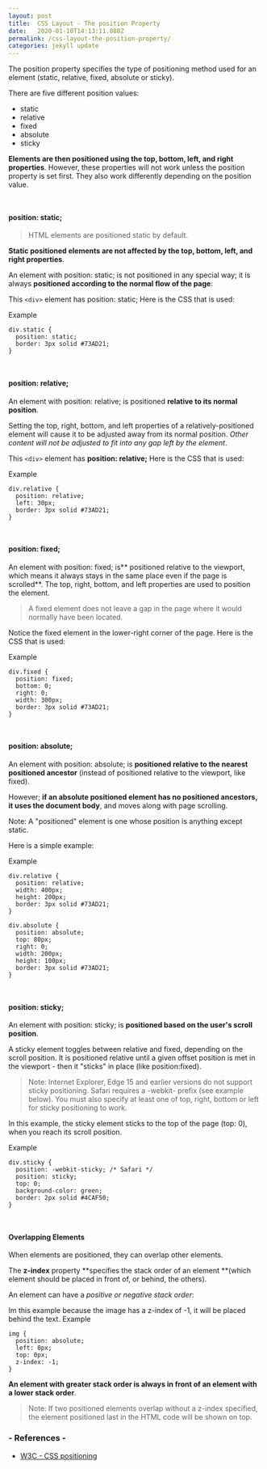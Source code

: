 ```yaml
---
layout: post
title:  CSS Layout - The position Property
date:   2020-01-10T14:13:11.088Z
permalink: /css-layout-the-position-property/
categories: jekyll update
---
```

The position property specifies the type of positioning method used for an element (static, relative, fixed, absolute or sticky).

There are five different position values:

- static
- relative
- fixed
- absolute
- sticky

**Elements are then positioned using the top, bottom, left, and right properties**. However, these properties will not work unless the position property is set first. They also work differently depending on the position value.

```  ```
#### position: static;
> HTML elements are positioned static by default.

**Static positioned elements are not affected by the top, bottom, left, and right properties**.

An element with position: static; is not positioned in any special way; it is always **positioned according to the normal flow of the page**:

This ``<div>``  element has position: static;
Here is the CSS that is used:

Example
``` 
div.static {
  position: static;
  border: 3px solid #73AD21;
}
``` 



```  ```
#### position: relative;
An element with position: relative; is positioned **relative to its normal position**.

Setting the top, right, bottom, and left properties of a relatively-positioned element will cause it to be adjusted away from its normal position. *Other content will not be adjusted to fit into any gap left by the element*.

This ``<div>``  element has **position: relative;**
Here is the CSS that is used:

Example
``` 
div.relative {
  position: relative;
  left: 30px;
  border: 3px solid #73AD21;
}
``` 

```  ```
#### position: fixed;
An element with position: fixed; is** positioned relative to the viewport, which means it always stays in the same place even if the page is scrolled**. The top, right, bottom, and left properties are used to position the element.

> A fixed element does not leave a gap in the page where it would normally have been located.

Notice the fixed element in the lower-right corner of the page. Here is the CSS that is used:

Example
```  
div.fixed {
  position: fixed;
  bottom: 0;
  right: 0;
  width: 300px;
  border: 3px solid #73AD21;
}
```
 
```  ```
#### position: absolute;
An element with position: absolute; is **positioned relative to the nearest positioned ancestor** (instead of positioned relative to the viewport, like fixed).

However; **if an absolute positioned element has no positioned ancestors, it uses the document body**, and moves along with page scrolling.

Note: A "positioned" element is one whose position is anything except static.

Here is a simple example:

Example
``` 
div.relative {
  position: relative;
  width: 400px;
  height: 200px;
  border: 3px solid #73AD21;
}

div.absolute {
  position: absolute;
  top: 80px;
  right: 0;
  width: 200px;
  height: 100px;
  border: 3px solid #73AD21;
}
``` 

```  ```
#### position: sticky;
An element with position: sticky; is **positioned based on the user's scroll position**.

A sticky element toggles between relative and fixed, depending on the scroll position. It is positioned relative until a given offset position is met in the viewport - then it "sticks" in place (like position:fixed).


> Note: Internet Explorer, Edge 15 and earlier versions do not support sticky positioning. Safari requires a -webkit- prefix (see example below). You must also specify at least one of top, right, bottom or left for sticky positioning to work.

In this example, the sticky element sticks to the top of the page (top: 0), when you reach its scroll position.

Example
``` 
div.sticky {
  position: -webkit-sticky; /* Safari */
  position: sticky;
  top: 0;
  background-color: green;
  border: 2px solid #4CAF50;
}
``` 

```  ```
#### Overlapping Elements
When elements are positioned, they can overlap other elements.

The **z-index** property **specifies the stack order of an element **(which element should be placed in front of, or behind, the others).

An element can have a *positive or negative stack order*:

Im this example because the image has a z-index of -1, it will be placed behind the text.
Example
``` 
img {
  position: absolute;
  left: 0px;
  top: 0px;
  z-index: -1;
}
``` 
**An element with greater stack order is always in front of an element with a lower stack order**.

> Note: If two positioned elements overlap without a z-index specified, the element positioned last in the HTML code will be shown on top.



### - References -

- [W3C - CSS positioning](https://www.w3schools.com/css/css_positioning.asp)
